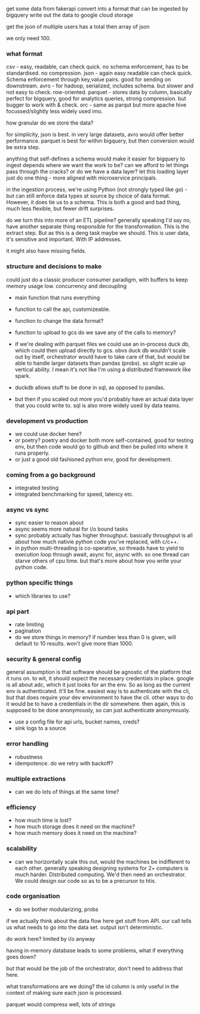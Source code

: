 

get some data from fakerapi
convert into a format that can be ingested by bigquery
write out the data to google cloud storage

get the json of multiple users
has a total
then array of json

we only need 100. 


### what format 

csv - easy, readable, can check quick. no schema enforcement, has to be standardised. no compression. 
json - again easy readable can check quick. Schema enforcement through key,value pairs. good for sending on downstream.
avro - for hadoop, serialized, includes schema. but slower and not easy to check. row-oriented. 
parquet - stores data by column, basically perfect for bigquery, good for analytics queries, strong compression. but bugger to work with & check. 
orc - same as parqut but more apache hive focussed/slightly less widely used imo. 

how granular do we store the data? 


for simplicity, json is best. 
in very large datasets, avro would offer better performance.
parquet is best for within bigquery, but then conversion would be extra step. 

anything that self-defines a schema would make it easier for bigquery to ingest
depends where we want the work to be? 
can we afford to let things pass through the cracks? 
or do we have a data layer? let this loading layer just do one thing - more aligned with microservice principals. 

in the ingestion process, we're using Python (not strongly typed like go) - but can still enforce data types at source by choice of data format. 
However, it does tie us to a schema. This is both a good and bad thing, much less flexible, but fewer drift surprises. 

do we turn this into more of an ETL pipeline? generally speaking I'd say no, have another separate thing responsible for the transformation. This is the extract step. But as this is a deng task maybe we should. 
This is user data, it's sensitive and important. With IP addresses. 

it might also have missing fields. 

### structure and decisions to make  

could just do a classic producer consumer paradigm, with buffers to keep memory usage low. concurrency and decoupling

- main function that runs everything
- function to call the api, customizeable. 
- function to change the data format? 
- function to upload to gcs
do we save any of the calls to memory? 
- if we're dealing with parquet files we could use an in-process duck db, which could then upload directly to gcs. obvs duck db wouldn't scale out by itself, orchestrator would have to take care of that, but would be able to handle larger datasets than pandas (probs). so slight scale up vertical ability. I mean it's not like I'm using a distributed framework like spark.
- duckdb allows stuff to be done in sql, as opposed to pandas. 

- but then if you scaled out more you'd probably have an actual data layer that you could write to. sql is also more widely used by data teams. 

### development vs production
- we could use docker here? 
- or poetry? poetry and docker both more self-contained, good for testing env, but then code would go to github and then be pulled into where it runs properly.
- or just a good old fashioned python env, good for development. 



### coming from a go background
- integrated testing
- integrated benchmarking for speed, latency etc. 

### async vs sync
- sync easier to reason about
- async seems more natural for i/o bound tasks
- sync probably actually has higher throughput. basically throughput is all about how much nativie python code you've replaced, with c/c++. 
- in python multi-threading is co-operative, so threads have to yield to execution loop through await, async for, async with. so one thread can starve others of cpu time. but that's more about how you write your python code. 

### python specific things
- which libraries to use? 


### api part
- rate limiting
- pagination
- do we store things in memory? 
if number less than 0 is given, will default to 10 results. won't give more than 1000.

### security & general config
general assumption is that software should be agnostic of the platform that it runs on. to wit, it should expect the necessary credentials in place. 
google is all about adc, which it just looks for an the env. So as long as the current env is authenticated. it'll be fine. easiest way is to authenticate with the cli, but that does require your dev environment to have the cli. other ways to do it would be to have a credentials in the dir somewhere. 
then again, this is supposed to be done anonymously, so can just authenticate anonymously.
- use a config file for api urls, bucket names, creds? 
- sink logs to a source 


### error handling
- robustness
- idempotence. do we retry with backoff? 

### multiple extractions
- can we do lots of things at the same time? 

### efficiency
- how much time is lost? 
- how much storage does it need on the machine? 
- how much memory does it need on the machine? 

### scalability
- can we horizontally scale this out, would the machines be indifferent to each other. generally speaking designing systems for 2+ computers is much harder. Distributed computing. We'd then need an orchestrator. We could design our code so as to be a precursor to htis. 

### code organisation
 - do we bother modularizing, probs


if we actually think about the data flow here
get stuff from API. 
our call tells us what needs to go into the data set. 
output isn't deterministic. 

do work here? 
limited by i/o anyway

having in-memory database leads to some problems, what if everything goes down? 


but that would be the job of the orchestrator, don't need to address that here. 

what transformations are we doing? the id column is only useful in the context of making sure each json is processed. 

parquet would compress well, lots of strings